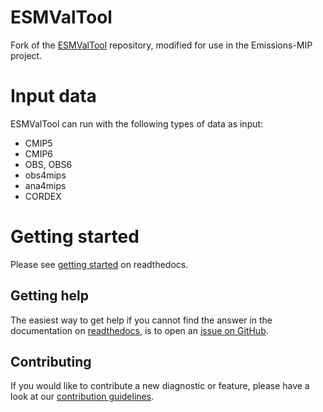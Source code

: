# ESMValTool

Fork of the [ESMValTool](https://github.com/ESMValGroup/ESMValTool) repository, modified for use in the Emissions-MIP project.

# Input data

ESMValTool can run with the following types of data as input:

- CMIP5
- CMIP6
- OBS, OBS6
- obs4mips
- ana4mips
- CORDEX

# Getting started

Please see [getting started](https://esmvaltool.readthedocs.io/en/latest/quickstart/index.html) on readthedocs.

## Getting help

The easiest way to get help if you cannot find the answer in the documentation on [readthedocs](https://esmvaltool.readthedocs.io), is to open an [issue on GitHub](https://github.com/ESMValGroup/ESMValTool/issues).

## Contributing

If you would like to contribute a new diagnostic or feature, please have a look at our [contribution guidelines](https://esmvaltool.readthedocs.io/en/latest/community/introduction.html).
